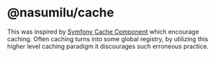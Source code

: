 # @nasumilu/cache

This was inspired by [Symfony Cache Component](https://symfony.com/doc/current/components/cache.html) which encourage
caching. Often caching turns into some global registry, by utilizing this higher level caching paradigm it discourages 
such erroneous practice.
